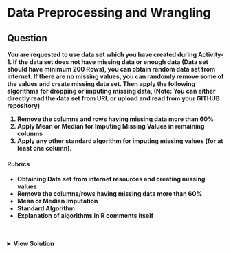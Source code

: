 # Data Preprocessing and Wrangling

## Question 

<b>

You are requested to use data set which you have created during Activity-1. If the
data set does not have missing data or enough data (Data set should have minimum
200 Rows), you can obtain random data set from internet. If there are no missing
values, you can randomly remove some of the values and create missing data set.
Then apply the following algorithms for dropping or imputing missing data,
(Note: You can either directly read the data set from URL or upload and read from
your GITHUB repository)

<ol>
<li>Remove the columns and rows having missing data more than 60% </li>
<li>Apply Mean or Median for Imputing Missing Values in remaining columns </li>
<li>Apply any other standard algorithm for imputing missing values (for at least
one column). </li>
</ol>

<h4>Rubrics</h4>
<ul>
<li>Obtaining Data set from internet resources and creating missing values </li>
<li>Remove the columns/rows having missing data more than 60% </li>
<li>Mean or Median Imputation </li>
<li>Standard Algorithm </li>
<li>Explanation of algorithms in R comments itself </li>
</ul>

</b>
<br><br>

<details>
  <summary><b>View Solution</b></summary>
  
<h4>Dataset Used: </h4>
<b>
<a href="https://github.com/rushabhkela/Data-Science-with-R/blob/main/Part%203/dataset.csv">Dataset</a>
</b>

<h4>R Script:</h4>
<b>The code is self-explanatory and is written step-by-step with all the necessary comments. It is recommended that you view the solution only after trying the above activity on your own.
<br>
<a href="https://github.com/rushabhkela/Data-Science-with-R/blob/main/Part%203/solution.R"><b>Code</b></a>

<h4>Outputs: <h4>
<h3>Missing dataset</h3>
<img src="outputs/missingData.png" width="100%" alt="missingData">
<br><br>
<h3>Visualising the missing values</h3>
<img src="outputs/missPlot.png" width="100%" alt="missPlot">
<br><br>
<h3>Imputed dataset</h3>
<img src="outputs/imputedDataset.png" width="100%" alt="imputedData">
<br>

</details>
